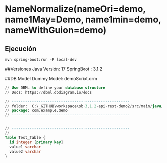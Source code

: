 # NameNormalize(nameOri=demo, name1May=Demo, name1min=demo, nameWithGuion=demo)

## Ejecución
`mvn spring-boot:run -P local-dev`

##Versiones
Java Versión: 17
SpringBoot  : 3.1.2

##DB Model Dummy
Model: demoScript.orm
```sql
// Use DBML to define your database structure
// Docs: https://dbml.dbdiagram.io/docs

// -----------------------------------------------------
// folder:  C:\_GITHUB\workspace\sb-3.1.2-api-rest-demo2/src/main/java/com/example/demo\
// package: com.example.demo
// -----------------------------------------------------


// -----------------------------------------------------
// 
Table Test_Table {
  id integer [primary key]
  value1 varchar
  value2 varchar
}

